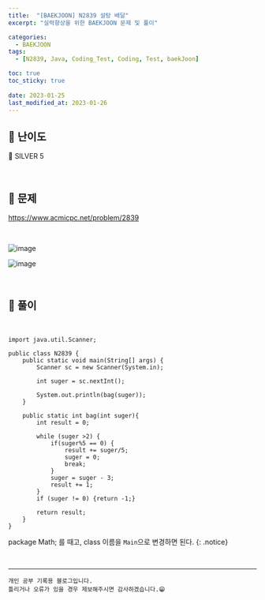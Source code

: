 ```yaml
---
title:  "[BAEKJOON] N2839 설탕 배달"
excerpt: "실력향상을 위한 BAEKJOON 문제 및 풀이"

categories:
  - BAEKJOON
tags:
  - [N2839, Java, Coding_Test, Coding, Test, baekJoon]

toc: true
toc_sticky: true
 
date: 2023-01-25
last_modified_at: 2023-01-26
---
```


## 📌 난이도

  🥈 SILVER 5

<br>

## 📌 문제

<https://www.acmicpc.net/problem/2839>

<br>

![image](https://user-images.githubusercontent.com/37824506/214612280-6df078b9-5c13-4597-a048-33d31ee55899.png)

![image](https://user-images.githubusercontent.com/37824506/214612398-ce858af7-42eb-478f-aaee-302fd0befd8b.png)


<br>

## 📌 풀이

<br>



```
import java.util.Scanner;

public class N2839 {
    public static void main(String[] args) {
        Scanner sc = new Scanner(System.in);

        int suger = sc.nextInt();

        System.out.println(bag(suger));
    }

    public static int bag(int suger){
        int result = 0;

        while (suger >2) {
            if(suger%5 == 0) {
                result += suger/5;
                suger = 0;
                break;
            }
            suger = suger - 3;
            result += 1;
        }
        if (suger != 0) {return -1;}

        return result;
    }
}
```


package Math; 를 때고, class 이름을 `Main`으로 변경하면 된다.
{: .notice} 


<br>


***
    개인 공부 기록용 블로그입니다.
    틀리거나 오류가 있을 경우 제보해주시면 감사하겠습니다.😁